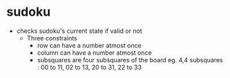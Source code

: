 # sudoku


- checks sudoku's current state if valid or not
  - Three constraints
    - row can have a number atmost once
    - column can have a number atmost once
    - subsquares are four subsquares of the board
      eg. 4,4
        subsquares : 00 to 11, 02 to 13, 20 to 31, 22 to 33
        
        
        
